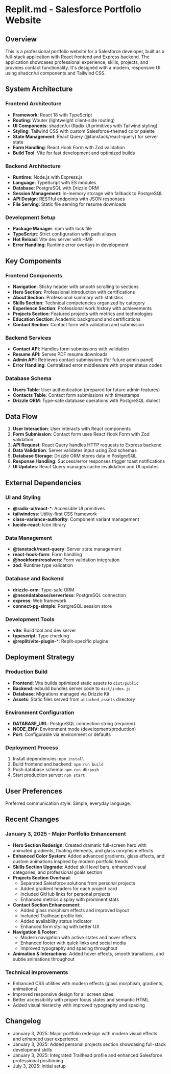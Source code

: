 # Replit.md - Salesforce Portfolio Website

## Overview

This is a professional portfolio website for a Salesforce developer, built as a full-stack application with React frontend and Express backend. The application showcases professional experience, skills, projects, and provides contact functionality. It's designed with a modern, responsive UI using shadcn/ui components and Tailwind CSS.

## System Architecture

### Frontend Architecture
- **Framework**: React 18 with TypeScript
- **Routing**: Wouter (lightweight client-side routing)
- **UI Components**: shadcn/ui (Radix UI primitives with Tailwind styling)
- **Styling**: Tailwind CSS with custom Salesforce-themed color palette
- **State Management**: React Query (@tanstack/react-query) for server state
- **Form Handling**: React Hook Form with Zod validation
- **Build Tool**: Vite for fast development and optimized builds

### Backend Architecture
- **Runtime**: Node.js with Express.js
- **Language**: TypeScript with ES modules
- **Database**: PostgreSQL with Drizzle ORM
- **Session Management**: In-memory storage with fallback to PostgreSQL
- **API Design**: RESTful endpoints with JSON responses
- **File Serving**: Static file serving for resume downloads

### Development Setup
- **Package Manager**: npm with lock file
- **TypeScript**: Strict configuration with path aliases
- **Hot Reload**: Vite dev server with HMR
- **Error Handling**: Runtime error overlays in development

## Key Components

### Frontend Components
- **Navigation**: Sticky header with smooth scrolling to sections
- **Hero Section**: Professional introduction with certifications
- **About Section**: Professional summary with statistics
- **Skills Section**: Technical competencies organized by category
- **Experience Section**: Professional work history with achievements
- **Projects Section**: Featured projects with metrics and technologies
- **Education Section**: Academic background and certifications
- **Contact Section**: Contact form with validation and submission

### Backend Services
- **Contact API**: Handles form submissions with validation
- **Resume API**: Serves PDF resume downloads
- **Admin API**: Retrieves contact submissions (for future admin panel)
- **Error Handling**: Centralized error middleware with proper status codes

### Database Schema
- **Users Table**: User authentication (prepared for future admin features)
- **Contacts Table**: Contact form submissions with timestamps
- **Drizzle ORM**: Type-safe database operations with PostgreSQL dialect

## Data Flow

1. **User Interaction**: User interacts with React components
2. **Form Submission**: Contact form uses React Hook Form with Zod validation
3. **API Request**: React Query handles HTTP requests to Express backend
4. **Data Validation**: Server validates input using Zod schemas
5. **Database Storage**: Drizzle ORM stores data in PostgreSQL
6. **Response Handling**: Success/error responses trigger toast notifications
7. **UI Updates**: React Query manages cache invalidation and UI updates

## External Dependencies

### UI and Styling
- **@radix-ui/react-***: Accessible UI primitives
- **tailwindcss**: Utility-first CSS framework
- **class-variance-authority**: Component variant management
- **lucide-react**: Icon library

### Data Management
- **@tanstack/react-query**: Server state management
- **react-hook-form**: Form handling
- **@hookform/resolvers**: Form validation integration
- **zod**: Runtime type validation

### Database and Backend
- **drizzle-orm**: Type-safe ORM
- **@neondatabase/serverless**: PostgreSQL connection
- **express**: Web framework
- **connect-pg-simple**: PostgreSQL session store

### Development Tools
- **vite**: Build tool and dev server
- **typescript**: Type checking
- **@replit/vite-plugin-***: Replit-specific plugins

## Deployment Strategy

### Production Build
- **Frontend**: Vite builds optimized static assets to `dist/public`
- **Backend**: esbuild bundles server code to `dist/index.js`
- **Database**: Migrations managed via Drizzle Kit
- **Assets**: Static files served from `attached_assets` directory

### Environment Configuration
- **DATABASE_URL**: PostgreSQL connection string (required)
- **NODE_ENV**: Environment mode (development/production)
- **Port**: Configurable via environment or defaults

### Deployment Process
1. Install dependencies: `npm install`
2. Build frontend and backend: `npm run build`
3. Push database schema: `npm run db:push`
4. Start production server: `npm start`

## User Preferences

Preferred communication style: Simple, everyday language.

## Recent Changes

### January 3, 2025 - Major Portfolio Enhancement
- **Hero Section Redesign**: Created dramatic full-screen hero with animated gradients, floating elements, and glass morphism effects
- **Enhanced Color System**: Added advanced gradients, glass effects, and custom animations inspired by modern portfolio trends
- **Skills Section Upgrade**: Added skill level bars, enhanced visual categories, and professional goals section
- **Projects Section Overhaul**: 
  - Separated Salesforce solutions from personal projects
  - Added gradient headers for each project card
  - Included GitHub links for personal projects
  - Enhanced metrics display with prominent stats
- **Contact Section Enhancement**: 
  - Added glass morphism effects and improved layout
  - Included Trailhead profile link
  - Added availability status indicator
  - Enhanced form styling with better UX
- **Navigation & Footer**: 
  - Modern navigation with active states and hover effects
  - Enhanced footer with quick links and social media
  - Improved typography and spacing throughout
- **Animation & Interactions**: Added hover effects, smooth transitions, and subtle animations throughout

### Technical Improvements
- Enhanced CSS utilities with modern effects (glass morphism, gradients, animations)
- Improved responsive design for all screen sizes
- Better accessibility with proper focus states and semantic HTML
- Added visual hierarchy with improved typography and spacing

## Changelog

- January 3, 2025: Major portfolio redesign with modern visual effects and enhanced user experience
- January 3, 2025: Added personal projects section showcasing full-stack development skills  
- January 3, 2025: Integrated Trailhead profile and enhanced Salesforce professional positioning
- July 3, 2025: Initial setup
